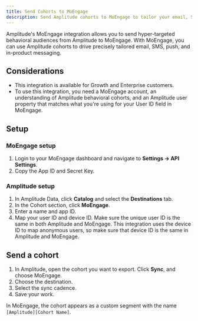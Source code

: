 ```yaml
---
title: Send Cohorts to MoEngage
description: Send Amplitude cohorts to MoEngage to tailor your email, SMS, push, and in-product messaging.
---
```


Amplitude's MoEngage integration allows you to send hyper-targeted behavioral audiences from Amplitude to MoEngage. With MoEngage, you can use Amplitude cohorts to drive precisely tailored email, SMS, push, and in-product messaging.

## Considerations

- This integration is available for Growth and Enterprise customers.
- To use this integration, you  need a MoEngage account, an understanding of Amplitude behavioral cohorts, and an Amplitude user property that matches what you're using for your User ID field in MoEngage.

## Setup

### MoEngage setup

1. Login to your MoEngage dashboard and navigate to **Settings -> API Settings**. 
2. Copy the App ID and Secret Key.

### Amplitude setup

1. In Amplitude Data, click **Catalog** and select the **Destinations** tab.
2. In the Cohort section, click **MoEngage**.
3. Enter a name and app ID.
4. Map your user ID and device ID. Make sure the unique user ID is the same in both Amplitude and MoEngage. This integration uses the device ID to map anonymous users, so make sure that device ID is the same in Amplitude and MoEngage.

## Send a cohort

1. In Amplitude, open the cohort you want to export. Click **Sync**, and choose MoEngage.
2. Choose the destination.
3. Select the sync cadence.
4. Save your work.
  
In MoEngage, the cohort appears as a custom segment with the name `[Amplitude][Cohort Name]`.
